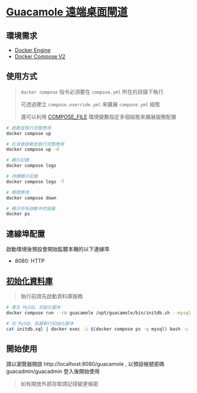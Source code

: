 # [Guacamole 遠端桌面閘道](https://guacamole.apache.org/doc/gug/guacamole-docker.html)

## 環境需求

- [Docker Engine](https://docs.docker.com/install/)
- [Docker Compose V2](https://docs.docker.com/compose/cli-command/)

## 使用方式

> `docker compose` 指令必須要在 `compose.yml` 所在的目錄下執行
>
> 可透過建立 `compose.override.yml` 來擴展 `compose.yml` 組態
>
> 還可以利用 [COMPOSE_FILE](https://docs.docker.com/compose/reference/envvars/#compose_file) 環境變數指定多個組態來擴展服務配置

```sh
# 啟動並執行完整應用
docker compose up

# 在背景啟動並執行完整應用
docker compose up -d

# 顯示記錄
docker compose logs

# 持續顯示記錄
docker compose logs -f

# 關閉應用
docker compose down

# 顯示所有啟動中的容器
docker ps
```

## 連線埠配置

啟動環境後預設會開始監聽本機的以下連線埠

- 8080: HTTP

## [初始化資料庫](https://guacamole.apache.org/doc/gug/guacamole-docker.html#guacamole-docker-mysql)

> 執行前請先啟動資料庫服務

```sh
# 產生 MySQL 初始化腳本
docker compose run --rm guacamole /opt/guacamole/bin/initdb.sh --mysql > initdb.sql

# 在 MySQL 容器執行初始化腳本
cat initdb.sql | docker exec -i $(docker compose ps -q mysql) bash -c 'mysql -uguacamole -p$(cat /run/secrets/mysql_user.pwd) guacamole'
```

## 開始使用

請以瀏覽器開啟 http://localhost:8080/guacamole , 以預設帳號密碼 guacadmin/guacadmin 登入後開始使用

> 如有開放外部存取請記得變更帳密
